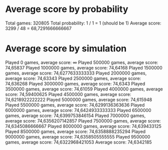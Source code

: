 Average score by probability
============================
Total games: 320805
Total probability: 1 / 1 = 1 (should be 1)
Average score: 3299 / 48 = 68,7291666666667


Average score by simulation
===========================
Played 0 games, average score: ∞
Played 500000 games, average score: 74,65837
Played 1000000 games, average score: 74,64168
Played 1500000 games, average score: 74,6277633333333
Played 2000000 games, average score: 74,63343
Played 2500000 games, average score: 74,636268
Played 3000000 games, average score: 74,6343
Played 3500000 games, average score: 74,61059
Played 4000000 games, average score: 74,59400625
Played 4500000 games, average score: 74,6218922222222
Played 5000000 games, average score: 74,615948
Played 5500000 games, average score: 74,6299136363636
Played 6000000 games, average score: 74,6424933333333
Played 6500000 games, average score: 74,6399753846154
Played 7000000 games, average score: 74,6356207142857
Played 7500000 games, average score: 74,6345086666667
Played 8000000 games, average score: 74,639433125
Played 8500000 games, average score: 74,6358888235294
Played 9000000 games, average score: 74,6358505555555
Played 9500000 games, average score: 74,6322968421053
Average score: 74,6342185